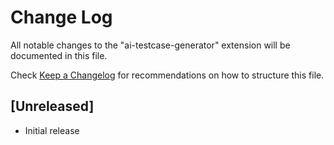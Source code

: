 # Change Log

All notable changes to the "ai-testcase-generator" extension will be documented in this file.

Check [Keep a Changelog](http://keepachangelog.com/) for recommendations on how to structure this file.

## [Unreleased]

- Initial release